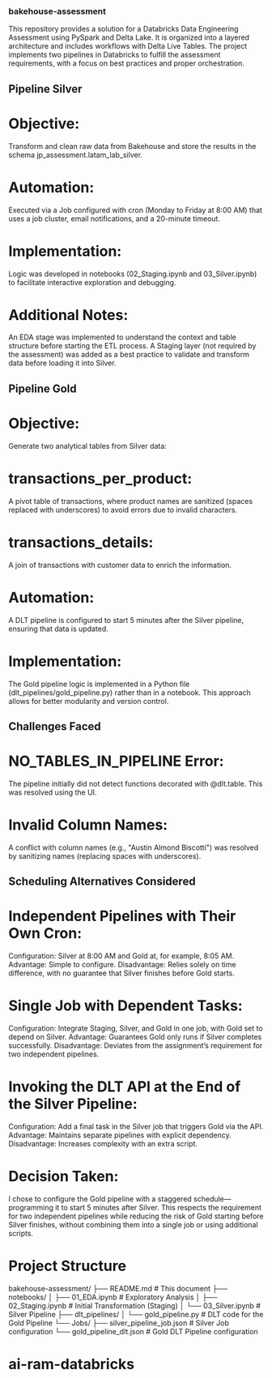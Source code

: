 ### bakehouse-assessment

This repository provides a solution for a Databricks Data Engineering Assessment using PySpark and Delta Lake. It is organized into a layered architecture and includes workflows with Delta Live Tables.
The project implements two pipelines in Databricks to fulfill the assessment requirements, with a focus on best practices and proper orchestration.

## Pipeline Silver

# Objective:
Transform and clean raw data from Bakehouse and store the results in the schema jp_assessment.latam_lab_silver.

# Automation:
Executed via a Job configured with cron (Monday to Friday at 8:00 AM) that uses a job cluster, email notifications, and a 20-minute timeout.

# Implementation:
Logic was developed in notebooks (02_Staging.ipynb and 03_Silver.ipynb) to facilitate interactive exploration and debugging.

# Additional Notes:
An EDA stage was implemented to understand the context and table structure before starting the ETL process.
A Staging layer (not required by the assessment) was added as a best practice to validate and transform data before loading it into Silver.

## Pipeline Gold

# Objective:
Generate two analytical tables from Silver data:

# transactions_per_product: 
A pivot table of transactions, where product names are sanitized (spaces replaced with underscores) to avoid errors due to invalid characters.

# transactions_details: 
A join of transactions with customer data to enrich the information.

# Automation:
A DLT pipeline is configured to start 5 minutes after the Silver pipeline, ensuring that data is updated.

# Implementation:
The Gold pipeline logic is implemented in a Python file (dlt_pipelines/gold_pipeline.py) rather than in a notebook. This approach allows for better modularity and version control.

## Challenges Faced

# NO_TABLES_IN_PIPELINE Error:
The pipeline initially did not detect functions decorated with @dlt.table. This was resolved using the UI.

# Invalid Column Names:
A conflict with column names (e.g., "Austin Almond Biscotti") was resolved by sanitizing names (replacing spaces with underscores).

## Scheduling Alternatives Considered

# Independent Pipelines with Their Own Cron:

Configuration: Silver at 8:00 AM and Gold at, for example, 8:05 AM.
Advantage: Simple to configure.
Disadvantage: Relies solely on time difference, with no guarantee that Silver finishes before Gold starts.

# Single Job with Dependent Tasks:

Configuration: Integrate Staging, Silver, and Gold in one job, with Gold set to depend on Silver.
Advantage: Guarantees Gold only runs if Silver completes successfully.
Disadvantage: Deviates from the assignment’s requirement for two independent pipelines.

# Invoking the DLT API at the End of the Silver Pipeline:

Configuration: Add a final task in the Silver job that triggers Gold via the API.
Advantage: Maintains separate pipelines with explicit dependency.
Disadvantage: Increases complexity with an extra script.

# Decision Taken:
I chose to configure the Gold pipeline with a staggered schedule—programming it to start 5 minutes after Silver. This respects the requirement for two independent pipelines while reducing the risk of Gold starting before Silver finishes, without combining them into a single job or using additional scripts.

# Project Structure

bakehouse-assessment/
├── README.md                          # This document
├── notebooks/
│   ├── 01_EDA.ipynb                   # Exploratory Analysis
│   ├── 02_Staging.ipynb               # Initial Transformation (Staging)
│   └── 03_Silver.ipynb                # Silver Pipeline
├── dlt_pipelines/
│   └── gold_pipeline.py               # DLT code for the Gold Pipeline
└── Jobs/
    ├── silver_pipeline_job.json       # Silver Job configuration
    └── gold_pipeline_dlt.json         # Gold DLT Pipeline configuration


# ai-ram-databricks
